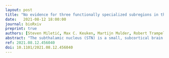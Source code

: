 ```yaml
---
layout: post
title: "No evidence for three functionally specialized subregions in the subthalamic nucleus: A model-based 7 T fMRI study"
date:   2021-08-12 18:00:00
journal: bioRxiv
preprint: true
authors: [Steven Miletić, Max C. Keuken, Martijn Mulder, Robert Trampel, Gilles de Hollander*, Birte U. Forstmann*]
abstract: "The subthalamic nucleus (STN) is a small, subcortical brain structure. It is a target for deep brain stimulation, an invasive treatment that reduces motor symptoms of Parkinson’s disease. Side effects of DBS are commonly explained using the tripartite model of STN organization, which proposes three functionally distinct subregions in the STN specialized in cognitive, limbic, and motor processing. However, evidence for the tripartite model exclusively comes from anatomical studies and functional studies using clinical patients. Here, we provide the first experimental tests of the tripartite model in healthy volunteers using ultra-high field 7 Tesla (T) functional magnetic resonance imaging (fMRI). 34 participants performed a random-dot motion decision-making task with a difficulty manipulation and a choice payoff manipulation aimed to differentially affect cognitive and limbic networks. Moreover, participants responded with their left and right index finger, differentially affecting motor networks. We analysed BOLD signal in three subregions of equal volume of the STN along the dorsolateral-ventromedial axis, identified using manually delineated high resolution anatomical images. Our results indicate that all segments responded equally to the experimental manipulations, and did not support the tripartite model."
ref: 2021.08.12.456040
doi: 10.1101/2021.08.12.456040
---
```

